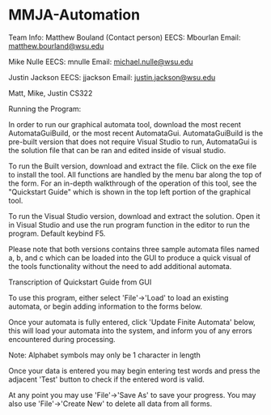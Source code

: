 # MMJA-Automation

Team Info:
Matthew Bouland (Contact person)
EECS: Mbourlan
Email: matthew.bourland@wsu.edu

Mike Nulle
EECS: mnulle
Email: michael.nulle@wsu.edu

Justin Jackson
EECS: jjackson
Email: justin.jackson@wsu.edu

Matt, Mike, Justin CS322



Running the Program:

In order to run our graphical automata tool, download the most recent AutomataGuiBuild, or the most recent AutomataGui. AutomataGuiBuild is the pre-built version that does not require Visual Studio to run, AutomataGui is the solution file that can be ran and edited inside of visual studio.

To run the Built version, download and extract the file. Click on the exe file to install the tool. All functions are handled by the menu bar along the top of the form. For an in-depth walkthrough of the operation of this tool, see the "Quickstart Guide" which is shown in the top left portion of the graphical tool.

To run the Visual Studio version, download and extract the solution. Open it in Visual Studio and use the run program function in the editor to run the program. Default keybind F5.

Please note that both versions contains three sample automata files named a, b, and c which can be loaded into the GUI to produce a quick visual of the tools functionality without the need to add additional automata.

Transcription of Quickstart Guide from GUI

To use this program, either select 'File'->'Load' to load an existing automata, or begin adding information to the forms below.

Once your automata is fully entered, click 'Update Finite Automata' below, this will load your automata into the system, and inform you of any errors encountered during processing. 

Note: Alphabet symbols may only be 1 character in length

Once your data is entered you may begin entering test words and press the adjacent 'Test' button to check if the entered word is valid.

At any point you may use 'File'->'Save As' to save your progress. You may also use 'File'->'Create New' to delete all data from all forms.
